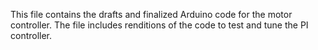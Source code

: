 This file contains the drafts and finalized Arduino code for the motor controller. The file includes renditions of the code to test and tune the PI controller.
